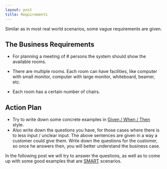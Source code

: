 ```yaml
---
layout: post
title: Requirements
---
```

Similar as in most real world scenarios, some vague requirements are given.


## The Business Requirements

- For planning a meeting of # persons the system should show the available rooms.

- There are multiple rooms. Each room can have facilities, like computer with small monitor, computer with large monitor, whiteboard, beamer, etc.

- Each room has a certain number of chairs.


## Action Plan

- Try to write down some concrete examples in [Given / When / Then](http://martinfowler.com/bliki/GivenWhenThen.html) style.
- Also write down the questions you have, for those cases where there is to less input / unclear input. The above sentences are given in a way a customer could give them. Write down the questions for the customer, so once he answers then, you will better understand the business case.

In the following post we will try to answer the questions, as well as to come up with some good examples that are  [SMART](https://en.wikipedia.org/wiki/SMART_criteria) scenarios.